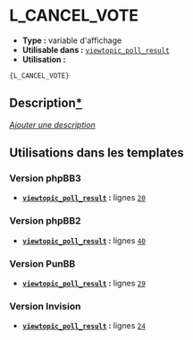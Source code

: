 # L_CANCEL_VOTE
* __Type :__ variable d'affichage
* __Utilisable dans :__ [`viewtopic_poll_result`](../tpl/viewtopic_poll_result.md#readme)
* __Utilisation :__

```smarty
{L_CANCEL_VOTE}
```

## Description[*](https://fa-tvars.appspot.com/var/L_CANCEL_VOTE)
[*Ajouter une description*](https://fa-tvars.appspot.com/var/L_CANCEL_VOTE)

## Utilisations dans les templates

### Version phpBB3
* __[`viewtopic_poll_result`](../tpl/viewtopic_poll_result.md#readme) :__ lignes [`20`](../src/prosilver/viewtopic_poll_result.tpl#L20)
### Version phpBB2
* __[`viewtopic_poll_result`](../tpl/viewtopic_poll_result.md#readme) :__ lignes [`40`](../src/subsilver/viewtopic_poll_result.tpl#L40)
### Version PunBB
* __[`viewtopic_poll_result`](../tpl/viewtopic_poll_result.md#readme) :__ lignes [`29`](../src/punbb/viewtopic_poll_result.tpl#L29)
### Version Invision
* __[`viewtopic_poll_result`](../tpl/viewtopic_poll_result.md#readme) :__ lignes [`24`](../src/invision/viewtopic_poll_result.tpl#L24)
